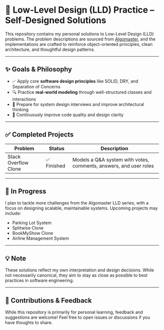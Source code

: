 # 🧠 Low-Level Design (LLD) Practice – Self-Designed Solutions

This repository contains my personal solutions to Low-Level Design (LLD) problems. The problem descriptions are sourced from [Algomaster](https://algomaster.io/learn/lld), and the implementations are crafted to reinforce object-oriented principles, clean architecture, and thoughtful design patterns.

---

## ✨ Goals & Philosophy

- ✅ Apply core **software design principles** like SOLID, DRY, and Separation of Concerns
- 🔍 Practice **real-world modeling** through well-structured classes and interactions
- 🧪 Prepare for system design interviews and improve architectural thinking
- 🚧 Continuously improve code quality and design clarity

---

## ✅ Completed Projects

| Problem            | Status       | Description                                    |
|--------------------|--------------|------------------------------------------------|
| Stack Overflow Clone | ✅ Finished | Models a Q&A system with votes, comments, answers, and user roles |

---

## 🔮 In Progress

I plan to tackle more challenges from the Algomaster LLD series, with a focus on designing scalable, maintainable systems. Upcoming projects may include:

- Parking Lot System
- Splitwise Clone
- BookMyShow Clone
- Airline Management System

---

## 💡 Note

These solutions reflect my own interpretation and design decisions. While not necessarily canonical, they aim to stay as close as possible to best practices in software engineering.

---

## 🤝 Contributions & Feedback

While this repository is primarily for personal learning, feedback and suggestions are welcome! Feel free to open issues or discussions if you have thoughts to share.
